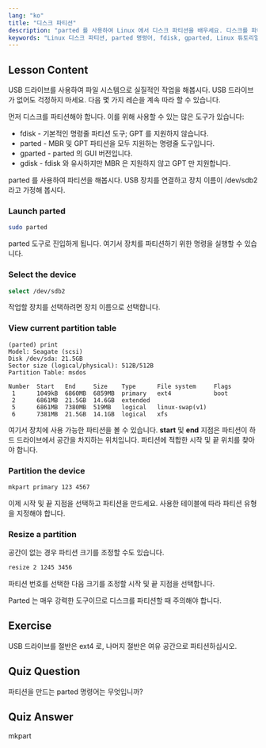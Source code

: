 ```yaml
---
lang: "ko"
title: "디스크 파티션"
description: "parted 를 사용하여 Linux 에서 디스크 파티션을 배우세요. 디스크를 파티션하고, 선택하고, 보고, 크기를 조정하는 방법을 이해하세요. 이 초보자 친화적인 가이드로 시작하세요!"
keywords: "Linux 디스크 파티션, parted 명령어, fdisk, gparted, Linux 튜토리얼, 초보자 Linux, 디스크 관리, Linux 가이드"
---
```


## Lesson Content

USB 드라이브를 사용하여 파일 시스템으로 실질적인 작업을 해봅시다. USB 드라이브가 없어도 걱정하지 마세요. 다음 몇 가지 레슨을 계속 따라 할 수 있습니다.

먼저 디스크를 파티션해야 합니다. 이를 위해 사용할 수 있는 많은 도구가 있습니다:

- fdisk - 기본적인 명령줄 파티션 도구; GPT 를 지원하지 않습니다.
- parted - MBR 및 GPT 파티션을 모두 지원하는 명령줄 도구입니다.
- gparted - parted 의 GUI 버전입니다.
- gdisk - fdisk 와 유사하지만 MBR 은 지원하지 않고 GPT 만 지원합니다.

parted 를 사용하여 파티션을 해봅시다. USB 장치를 연결하고 장치 이름이 /dev/sdb2라고 가정해 봅시다.

### Launch parted

```bash
sudo parted
```

parted 도구로 진입하게 됩니다. 여기서 장치를 파티션하기 위한 명령을 실행할 수 있습니다.

### Select the device

```bash
select /dev/sdb2
```

작업할 장치를 선택하려면 장치 이름으로 선택합니다.

### View current partition table

```plaintext
(parted) print
Model: Seagate (scsi)
Disk /dev/sda: 21.5GB
Sector size (logical/physical): 512B/512B
Partition Table: msdos

Number  Start   End     Size    Type      File system     Flags
 1      1049kB  6860MB  6859MB  primary   ext4            boot
 2      6861MB  21.5GB  14.6GB  extended
 5      6861MB  7380MB  519MB   logical   linux-swap(v1)
 6      7381MB  21.5GB  14.1GB  logical   xfs
```

여기서 장치에 사용 가능한 파티션을 볼 수 있습니다. **start** 및 **end** 지점은 파티션이 하드 드라이브에서 공간을 차지하는 위치입니다. 파티션에 적합한 시작 및 끝 위치를 찾아야 합니다.

### Partition the device

```bash
mkpart primary 123 4567
```

이제 시작 및 끝 지점을 선택하고 파티션을 만드세요. 사용한 테이블에 따라 파티션 유형을 지정해야 합니다.

### Resize a partition

공간이 없는 경우 파티션 크기를 조정할 수도 있습니다.

```bash
resize 2 1245 3456
```

파티션 번호를 선택한 다음 크기를 조정할 시작 및 끝 지점을 선택합니다.

Parted 는 매우 강력한 도구이므로 디스크를 파티션할 때 주의해야 합니다.

## Exercise

USB 드라이브를 절반은 ext4 로, 나머지 절반은 여유 공간으로 파티션하십시오.

## Quiz Question

파티션을 만드는 parted 명령어는 무엇입니까?

## Quiz Answer

mkpart
